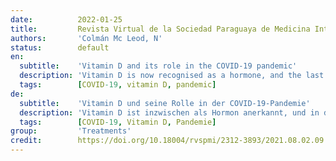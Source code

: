 ```yaml
---
date:          2022-01-25
title:         Revista Virtual de la Sociedad Paraguaya de Medicina Interna
authors:       'Colmán Mc Leod, N'
status:        default
en:
  subtitle:    'Vitamin D and its role in the COVID-19 pandemic'
  description: 'Vitamin D is now recognised as a hormone, and the last two decades have seen a significant change in the way its influence on human health is viewed. For example, the vitamin D receptor (VDR) and the vitamin D activating enzyme 1-α-hydroxylase (CYP27B1) have been found to be expressed in many cell types such as the intestine, pancreas, prostate and cells of the immune system. This shows that the effect of vitamin D goes far beyond the known connection with phosphocalcium metabolism and bone health.'
  tags:        [COVID-19, vitamin D, pandemic]
de:
  subtitle:    'Vitamin D und seine Rolle in der COVID-19-Pandemie'
  description: 'Vitamin D ist inzwischen als Hormon anerkannt, und in den letzten zwei Jahrzehnten hat sich die Sichtweise auf seinen Einfluss auf die menschliche Gesundheit erheblich verändert. So wurde festgestellt, dass der Vitamin-D-Rezeptor (VDR) und das Vitamin-D-aktivierende Enzym 1-α-Hydroxylase (CYP27B1) in vielen Zelltypen wie im Darm, in der Bauchspeicheldrüse, in der Prostata und in Zellen des Immunsystems exprimiert werden. Dies zeigt, dass die Wirkung von Vitamin D weit über den bekannten Zusammenhang mit dem Phosphokalziumstoffwechsel und der Knochengesundheit hinausgeht.' 
  tags:        [COVID-19, Vitamin D, Pandemie]
group:         'Treatments'
credit:        https://doi.org/10.18004/rvspmi/2312-3893/2021.08.02.09
---
```

